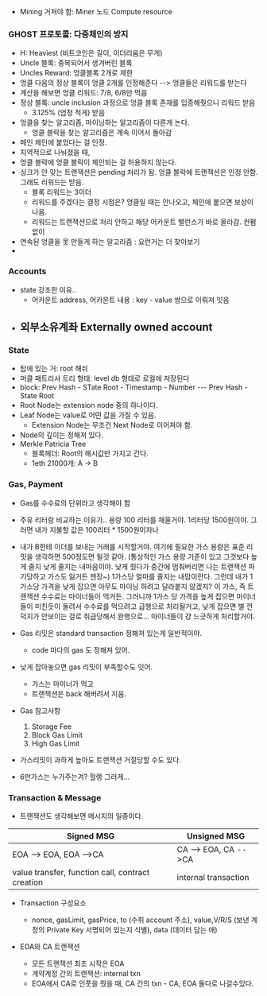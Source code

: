 
- Mining 거쳐야 함: Miner 노드 Compute resource


### GHOST 프로토콜: 다중체인의 방지
- H: Heaviest (비트코인은 길이, 이더리움은 무게)
- Uncle 블록: 중복되어서 생겨버린 블록
- Uncles Reward: 엉클블록 2개로 제한
- 엉클 다음의 정상 블록이 엉클 2개를 인정해준다 --> 엉클들은 리워드를 받는다
- 계산을 해보면 엉클 리워드: 7/8, 6/8만 먹음
- 정상 블록: uncle inclusion 과정으로 엉클 블록 존재를 입증해줫으니 리워드 받음
  - 3.125% (엄청 적게) 받음
- 엉클을 찾는 알고리즘, 마이닝하는 알고리즘이 다른게 논다. 
  - 엉클 블락을 찾는 알고리즘은 계속 이어서 돌아감
- 메인 체인에 붙었다는 걸 인정. 
- 지역적으로 나눠졌을 때, 
- 엉클 블락에 엉클 블락이 체인되는 걸 허용하지 않는다. 
- 싱크가 안 맞는 트랜잭션은 pending 처리가 됨. 엉클 블락에 트랜잭션은 인정 안함. 그래도 리워드는 받음. 
  - 블록 리워드는 3이더
  - 리워드를 주겠다는 결정 시점은? 엉클일 때는 안나오고, 체인에 붙으면 보상이 나옴.
  - 리워드는 트랜잭션으로 처리 안하고 해당 어카운트 밸런스가 바로 올라감. 컨펌 없이
- 연속된 엉클을 못 만들게 하는 알고리즘 : 요런거는 더 찾아보기
-  

### Accounts
- state 강조한 이유..
  - 어카운트 address, 어카운트 내용 : key - value 쌍으로 이뤄져 잇음
- 외부소유계좌 Externally owned account
  - 

### State
- 탑에 있는 거: root 해쉬
- 머클 패트리샤 트리 형태: level db 형태로 로컬에 저장된다
- block: Prev Hash - STate Root - Timestamp - Number --- Prev Hash - State Root
- Root Node는 extension node 중의 하나이다.
- Leaf Node는 value로 어떤 값을 가질 수 있음. 
  - Extension Node는 무조건 Next Node로 이어져야 함.
- Node의 깊이는 정해져 있다.
- Merkle Patricia Tree
  - 블록헤더: Root의 해시값만 가지고 간다.
  - 1eth 21000개: A -> B

### Gas, Payment
- Gas를 수수료의 단위라고 생각해야 함
- 주유 리터랑 비교하는 이유가.. 
용량 100 리터를 채울거야. 1리터당 1500원이야. 그러면 내가 지불할 값은 100리터 * 1500원이자나
- 내가 B한테 이더를 보내는 거래를 시작할거야. 여기에 필요한 가스 용량은 표준 리밋을 생각하면 500정도면 될것 같아. (통상적인 가스 용량 기준이 있고 그것보다 높게 줄지 낮게 줄지는 내마음이야. 낮게 줬다가 중간에 멈춰버리면 나는 트랜잭션 파기당하고 가스도 잃거든 젠장~) 1가스당 얼마를 줄지는 내맘이란다. 그런데 내가 1가스당 가격을 낮게 잡으면 아무도 마이닝 하려고 달라붙지 않겠지? 이 가스, 즉 트랜잭션 수수료는 마이너들이 먹거든. 그러니까 1가스 당 가격을 높게 잡으면 마이너들이 미친듯이 돌려서 수수료를 먹으려고 급행으로 처리될거고, 낮게 잡으면 별 껀덕지가 안보이는 걸로 취급당해서 완행으로... 마이너들이 걍 느긋하게 처리할거야. 
- Gas 리밋은 standard transaction 정해져 있는게 일반적이야. 
  - code 마다의 gas 도 정해져 있어. 
- 낮게 잡아놓으면 gas 리밋이 부족할수도 잇어. 
  - 가스는 마이너가 먹고
  - 트랜잭션은 back 해버려서 지움.

- Gas 참고사항
  1. Storage Fee
  2. Block Gas Limit
  3. High Gas Limit
- 가스리밋이 과하게 높아도 트랜잭션 거절당할 수도 있다. 
- 6만가스는 누가주는겨? 헐랭 그러게...


### Transaction & Message
- 트랜잭션도 생각해보면 메시지의 일종이다.

Signed MSG | Unsigned MSG
-------|----------
EOA --> EOA, EOA -->CA | CA --> EOA,  CA -->CA
value transfer, function call, contract creation | internal transaction

- Transaction 구성요소
  - nonce, gasLimit, gasPrice, to (수취 account 주소), value,V/R/S (보낸 계정의 Private Key 서명되어 있는지 식별), data (데이터 담는 애)

- EOA와 CA 트랜잭션
  - 모든 트랜잭션 최초 시작은 EOA
  - 계약계정 간의 트랜잭션: internal txn
  - EOA에서 CA로 인풋을 줬을 때, CA 간의 txn - CA, EOA 둘다로 나갈수있다.

